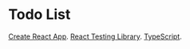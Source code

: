 # Todo List

[Create React App](https://github.com/facebook/create-react-app).
[React Testing Library](https://testing-library.com/docs/react-testing-library/intro/).
[TypeScript](https://www.typescriptlang.org/).
